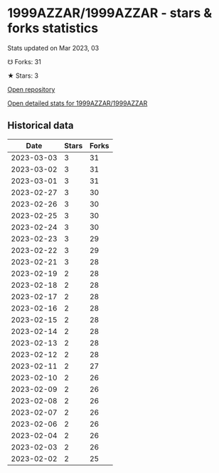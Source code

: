 # 1999AZZAR/1999AZZAR - stars & forks statistics

Stats updated on Mar 2023, 03

☋ Forks: 31

★ Stars: 3

[Open repository](https://github.com/1999AZZAR/1999AZZAR)

[Open detailed stats for 1999AZZAR/1999AZZAR](https://reviewgithub.com/rep/1999AZZAR/1999AZZAR)

## Historical data
| Date | Stars | Forks |
|------|-------|-------|
| 2023-03-03 | 3 | 31 | 
| 2023-03-02 | 3 | 31 | 
| 2023-03-01 | 3 | 31 | 
| 2023-02-27 | 3 | 30 | 
| 2023-02-26 | 3 | 30 | 
| 2023-02-25 | 3 | 30 | 
| 2023-02-24 | 3 | 30 | 
| 2023-02-23 | 3 | 29 | 
| 2023-02-22 | 3 | 29 | 
| 2023-02-21 | 3 | 28 | 
| 2023-02-19 | 2 | 28 | 
| 2023-02-18 | 2 | 28 | 
| 2023-02-17 | 2 | 28 | 
| 2023-02-16 | 2 | 28 | 
| 2023-02-15 | 2 | 28 | 
| 2023-02-14 | 2 | 28 | 
| 2023-02-13 | 2 | 28 | 
| 2023-02-12 | 2 | 28 | 
| 2023-02-11 | 2 | 27 | 
| 2023-02-10 | 2 | 26 | 
| 2023-02-09 | 2 | 26 | 
| 2023-02-08 | 2 | 26 | 
| 2023-02-07 | 2 | 26 | 
| 2023-02-06 | 2 | 26 | 
| 2023-02-04 | 2 | 26 | 
| 2023-02-03 | 2 | 26 | 
| 2023-02-02 | 2 | 25 | 

